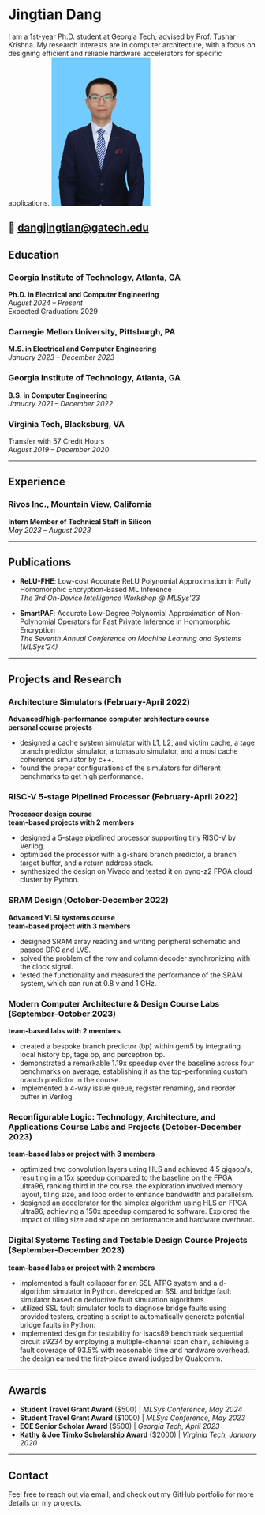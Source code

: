 # Jingtian Dang
I am a 1st-year Ph.D. student at Georgia Tech, advised by  Prof. Tushar Krishna. My research interests are in computer architecture, with a focus on designing efficient and reliable hardware accelerators for specific applications.
<img src="./figures/ehad2.jpg" alt="description of the image" width="200" height="300">

📧 [dangjingtian@gatech.edu](mailto:dangjingtian@gatech.edu)  
---

## Education

### Georgia Institute of Technology, Atlanta, GA
**Ph.D. in Electrical and Computer Engineering**  
_August 2024 – Present_  
Expected Graduation: 2029  

### Carnegie Mellon University, Pittsburgh, PA
**M.S. in Electrical and Computer Engineering**  
_January 2023 – December 2023_  

### Georgia Institute of Technology, Atlanta, GA
**B.S. in Computer Engineering**  
_January 2021 – December 2022_  
 
### Virginia Tech, Blacksburg, VA
Transfer with 57 Credit Hours  
_August 2019 – December 2020_  

---

## Experience

### Rivos Inc., Mountain View, California  
**Intern Member of Technical Staff in Silicon**  
_May 2023 – August 2023_

---

## Publications

- **ReLU-FHE**: Low-cost Accurate ReLU Polynomial Approximation in Fully Homomorphic Encryption-Based ML Inference  
  _The 3rd On-Device Intelligence Workshop @ MLSys'23_  

- **SmartPAF**: Accurate Low-Degree Polynomial Approximation of Non-Polynomial Operators for Fast Private Inference in Homomorphic Encryption  
  _The Seventh Annual Conference on Machine Learning and Systems (MLSys'24)_

---

## Projects and Research

### Architecture Simulators (February-April 2022)  
**Advanced/high-performance computer architecture course**  
**personal course projects**  
- designed a cache system simulator with L1, L2, and victim cache, a tage branch predictor simulator, a tomasulo simulator, and a mosi cache coherence simulator by c++.  
- found the proper configurations of the simulators for different benchmarks to get high performance.  

### RISC-V 5-stage Pipelined Processor (February-April 2022)  
**Processor design course**  
**team-based projects with 2 members**  
- designed a 5-stage pipelined processor supporting tiny RISC-V by Verilog.  
- optimized the processor with a g-share branch predictor, a branch target buffer, and a return address stack.  
- synthesized the design on Vivado and tested it on pynq-z2 FPGA cloud cluster by Python.  

### SRAM Design (October-December 2022)  
**Advanced VLSI systems course**  
**team-based project with 3 members**  
- designed SRAM array reading and writing peripheral schematic and passed DRC and LVS.  
- solved the problem of the row and column decoder synchronizing with the clock signal.  
- tested the functionality and measured the performance of the SRAM system, which can run at 0.8 v and 1 GHz.  

### Modern Computer Architecture & Design Course Labs (September-October 2023)  
**team-based labs with 2 members**  
- created a bespoke branch predictor (bp) within gem5 by integrating local history bp, tage bp, and perceptron bp.  
- demonstrated a remarkable 1.19x speedup over the baseline across four benchmarks on average, establishing it as the top-performing custom branch predictor in the course.  
- implemented a 4-way issue queue, register renaming, and reorder buffer in Verilog.  

### Reconfigurable Logic: Technology, Architecture, and Applications Course Labs and Projects (October-December 2023)  
**team-based labs or project with 3 members**  
- optimized two convolution layers using HLS and achieved 4.5 gigaop/s, resulting in a 15x speedup compared to the baseline on the FPGA ultra96, ranking third in the course. the exploration involved memory layout, tiling size, and loop order to enhance bandwidth and parallelism.  
- designed an accelerator for the simplex algorithm using HLS on FPGA ultra96, achieving a 150x speedup compared to software. Explored the impact of tiling size and shape on performance and hardware overhead.  

### Digital Systems Testing and Testable Design Course Projects (September-December 2023)  
**team-based labs or project with 2 members**  
- implemented a fault collapser for an SSL ATPG system and a d-algorithm simulator in Python. developed an SSL and bridge fault simulator based on deductive fault simulation algorithms.  
- utilized SSL fault simulator tools to diagnose bridge faults using provided testers, creating a script to automatically generate potential bridge faults in Python.  
- implemented design for testability for isacs89 benchmark sequential circuit s9234 by employing a multiple-channel scan chain, achieving a fault coverage of 93.5% with reasonable time and hardware overhead. the design earned the first-place award judged by Qualcomm.  

---

## Awards

- **Student Travel Grant Award** ($500) | _MLSys Conference, May 2024_  
- **Student Travel Grant Award** ($1000) | _MLSys Conference, May 2023_  
- **ECE Senior Scholar Award** ($500) | _Georgia Tech, April 2023_  
- **Kathy & Joe Timko Scholarship Award** ($2000) | _Virginia Tech, January 2020_

---

## Contact

Feel free to reach out via email, and check out my GitHub portfolio for more details on my projects.

